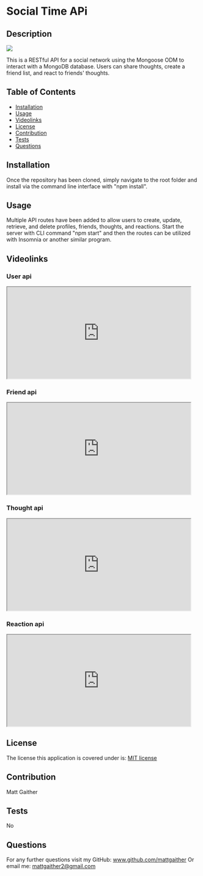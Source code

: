 # Social Time APi 

  ## Description
  <img src = 'https://img.shields.io/badge/MIT-%20License-inactive'>

  This is a RESTful API for a social network using the Mongoose ODM to interact with a MongoDB database. Users can share thoughts, create a friend list, and react to friends' thoughts.

  ## Table of Contents

  - [Installation](#installation)
  - [Usage](#usage)
  - [Videolinks](#videolinks)
  - [License](#license)
  - [Contribution](#contribution)
  - [Tests](#tests)
  - [Questions](#questions)

  ## Installation
  Once the repository has been cloned, simply navigate to the root folder and install via the command line interface with "npm install".

  ## Usage
  Multiple API routes have been added to allow users to create, update, retrieve, and delete profiles, friends, thoughts, and reactions. Start the server with CLI command "npm start" and then the routes can be utilized with Insomnia or another similar program.

  ## Videolinks

  ### User api 

  <iframe src="https://drive.google.com/file/d/1DORcVT0cFPJLrt0JFk6l3t8s6QlF-reJ/preview" width="480" height="240"></iframe>

  ###  Friend api 

  <iframe src="https://drive.google.com/file/d/15N8lq_b2rFUw_RiPip7Ao3ayfvOfmnj8/preview" width="480" height="240"></iframe>

  ### Thought api

  <iframe src="https://drive.google.com/file/d/1-gPrjQZTQlV3OE8hojGSVNOsuq-luivW/preview" width="480" height="240"></iframe>

  ### Reaction api

  <iframe src="https://drive.google.com/file/d/1nEmhpftH_5trzhwdLrS53lXwg5hOYadc/preview" width="480" height="240"></iframe>

  ## License
  The license this application is covered under is: [MIT license](https://opensource.org/licenses/MIT)
  

  ## Contribution
  Matt Gaither

  ## Tests
  No

  ## Questions
  For any further questions visit my GitHub:  <a href='github.com/mattgaither'>www.github.com/mattgaither</a>
  Or email me: mattgaither2@gmail.com
  
